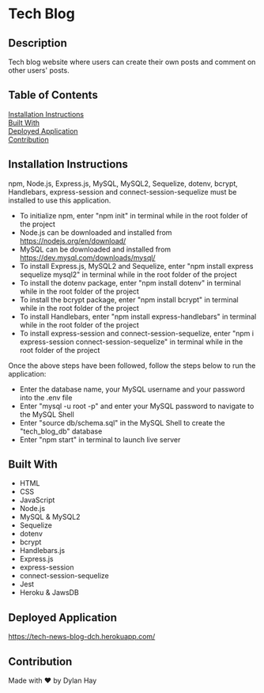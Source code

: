 # Tech Blog

## Description
Tech blog website where users can create their own posts and comment on other users' posts.

## Table of Contents
[Installation Instructions](#installation-instructions)   
[Built With](#built-with)  
[Deployed Application](#deployed-application)  
[Contribution](#contribution)  

## Installation Instructions
npm, Node.js, Express.js, MySQL, MySQL2, Sequelize, dotenv, bcrypt, Handlebars, express-session and connect-session-sequelize must be installed to use this application.

* To initialize npm, enter "npm init" in terminal while in the root folder of the project
* Node.js can be downloaded and installed from https://nodejs.org/en/download/  
* MySQL can be downloaded and installed from https://dev.mysql.com/downloads/mysql/
* To install Express.js, MySQL2 and Sequelize, enter "npm install express sequelize mysql2" in terminal while in the root folder of the project
* To install the dotenv package, enter "npm install dotenv" in terminal while in the root folder of the project
* To install the bcrypt package, enter "npm install bcrypt" in terminal while in the root folder of the project  
* To install Handlebars, enter "npm install express-handlebars" in terminal while in the root folder of the project
* To install express-session and connect-session-sequelize, enter "npm i express-session connect-session-sequelize" in terminal while in the root folder of the project

Once the above steps have been followed, follow the steps below to run the application: 
* Enter the database name, your MySQL username and your password into the .env file
* Enter "mysql -u root -p" and enter your MySQL password to navigate to the MySQL Shell
* Enter "source db/schema.sql" in the MySQL Shell to create the "tech_blog_db" database
* Enter "npm start" in terminal to launch live server

## Built With
* HTML
* CSS
* JavaScript
* Node.js
* MySQL & MySQL2
* Sequelize
* dotenv
* bcrypt
* Handlebars.js
* Express.js
* express-session
* connect-session-sequelize
* Jest
* Heroku & JawsDB

## Deployed Application
https://tech-news-blog-dch.herokuapp.com/

## Contribution
Made with ❤️ by Dylan Hay